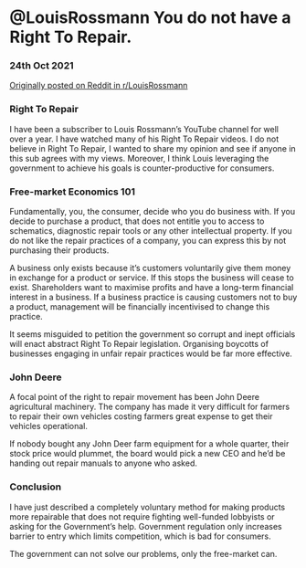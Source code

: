 # @LouisRossmann You do not have a Right To Repair.
### 24th Oct 2021

[Originally posted on Reddit in r/LouisRossmann](https://www.reddit.com/r/LouisRossmann/comments/qex46a/opinion_you_do_not_have_a_right_to_repair/)

### Right To Repair
I have been a subscriber to Louis Rossmann’s YouTube channel for well over a year. I have watched many of his Right To Repair videos. I do not believe in Right To Repair, I wanted to share my opinion and see if anyone in this sub agrees with my views. Moreover, I think Louis leveraging the government to achieve his goals is counter-productive for consumers.

### Free-market Economics 101
Fundamentally, you, the consumer, decide who you do business with. If you decide to purchase a product, that does not entitle you to access to schematics, diagnostic repair tools or any other intellectual property. If you do not like the repair practices of a company, you can express this by not purchasing their products.

A business only exists because it’s customers voluntarily give them money in exchange for a product or service. If this stops the business will cease to exist. Shareholders want to maximise profits and have a long-term financial interest in a business. If a business practice is causing customers not to buy a product, management will be financially incentivised to change this practice.

It seems misguided to petition the government so corrupt and inept officials will enact abstract Right To Repair legislation. Organising boycotts of businesses engaging in unfair repair practices would be far more effective.

### John Deere
A focal point of the right to repair movement has been John Deere agricultural machinery. The company has made it very difficult for farmers to repair their own vehicles costing farmers great expense to get their vehicles operational.

If nobody bought any John Deer farm equipment for a whole quarter, their stock price would plummet, the board would pick a new CEO and he’d be handing out repair manuals to anyone who asked.

### Conclusion
I have just described a completely voluntary method for making products more repairable that does not require fighting well-funded lobbyists or asking for the Government’s help. Government regulation only increases barrier to entry which limits competition, which is bad for consumers.

The government can not solve our problems, only the free-market can.
